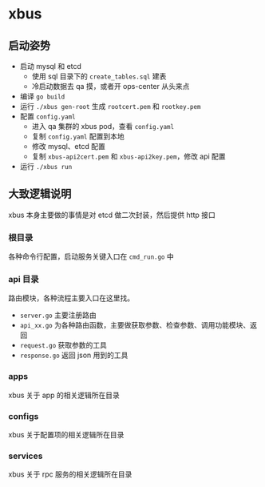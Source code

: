 # xbus

## 启动姿势

- 启动 mysql 和 etcd
    - 使用 sql 目录下的 `create_tables.sql` 建表
    - 冷启动数据去 qa 摸，或者开 ops-center 从头来点
- 编译 `go build`
- 运行 `./xbus gen-root` 生成 `rootcert.pem` 和 `rootkey.pem`
- 配置 `config.yaml`
    - 进入 qa 集群的 xbus pod，查看 `config.yaml`
    - 复制 `config.yaml` 配置到本地
    - 修改 mysql、etcd 配置
    - 复制 `xbus-api2cert.pem` 和 `xbus-api2key.pem`，修改 api 配置
- 运行 `./xbus run`

## 大致逻辑说明

xbus 本身主要做的事情是对 etcd 做二次封装，然后提供 http 接口

### 根目录

各种命令行配置，启动服务关键入口在 `cmd_run.go` 中

### api 目录

路由模块，各种流程主要入口在这里找。

- `server.go` 主要注册路由
- `api_xx.go` 为各种路由函数，主要做获取参数、检查参数、调用功能模块、返回
- `request.go` 获取参数的工具
- `response.go` 返回 json 用到的工具

### apps

xbus 关于 app 的相关逻辑所在目录

### configs

xbus 关于配置项的相关逻辑所在目录

### services

xbus 关于 rpc 服务的相关逻辑所在目录

